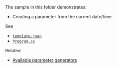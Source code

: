 The sample in this folder demonstrates:

 - Creating a parameter from the current date/time.

See 

 - [`template.json`](./MyProject.Con/.template.config/template.json)
 - [`Program.cs`](./MyProject.Con/Program.cs)

Related
 - [Available parameter generators](https://github.com/dotnet/templating/wiki/Available-Parameter-Generators)
